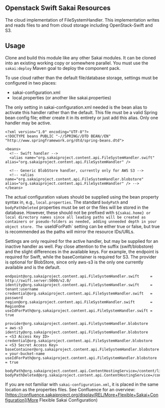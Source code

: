 ## Openstack Swift Sakai Resources

The cloud implementation of FileSystemHandler. This implementation writes and
reads files to and from cloud storage including OpenStack-Swift and S3.

## Usage

Clone and build this module like any other Sakai modules. It can be cloned into
an existing working copy or somewhere parallel. You must use the `sakai:deploy`
Maven goal to deploy the component pack.

To use cloud rather than the default file/database storage, settings must be
configured in two places:

 * sakai-configuration.xml
 * local.properties (or another like sakai.properties)

The only setting in sakai-configuration.xml needed is the bean alias to activate
this handler rather than the default. This file must be a valid Spring bean
config file; either create it in its entirety or just add this alias. Only one
handler may be active.

~~~~
<?xml version="1.0" encoding="UTF-8"?>
<!DOCTYPE beans PUBLIC "-//SPRING//DTD BEAN//EN" "http://www.springframework.org/dtd/spring-beans.dtd">

<beans>
  <!-- Swift handler -->
  <alias name="org.sakaiproject.content.api.FileSystemHandler.swift" alias="org.sakaiproject.content.api.FileSystemHandler" />

  <!-- Generic BlobStore handler, currently only for AWS S3 -->
  <!-- <alias name="org.sakaiproject.content.api.FileSystemHandler.blobstore" alias="org.sakaiproject.content.api.FileSystemHandler" /> -->
</beans>
~~~~

The actual configuration values should be supplied using the bean property
syntax in, e.g., `local.properties`. The standard `bodyPath` and
`bodyPathDeleted` properties must be set or the files will be stored in the
database. However, these should not be prefixed with `${sakai.home} or local
directory names since all leading paths will be created as containers or
pseudo-folders as needed, adding unneeded depth in your object store. The
`useIdForPath` setting can be either true or false, but true is recommended
as the paths will mirror the resource IDs/URLs.

Settings are only required for the active handler, but may be supplied for an
inactive handler as well. Pay close attention to the suffix (swift/blobstore)
and the slight differences in the available keys. For example, the endpoint
is required for Swift, while the baseContainer is required for S3. The provider
is optional for BlobStore, since only aws-s3 is the only one currently available
and is the default.

~~~~
endpoint@org.sakaiproject.content.api.FileSystemHandler.swift     = http://swift.server:5000/v2.0/
identity@org.sakaiproject.content.api.FileSystemHandler.swift     = tenant:username
credential@org.sakaiproject.content.api.FileSystemHandler.swift   = password
region@org.sakaiproject.content.api.FileSystemHandler.swift       = RegionOne
useIdForPath@org.sakaiproject.content.api.FileSystemHandler.swift = true

provider@org.sakaiproject.content.api.FileSystemHandler.blobstore      = aws-s3
identity@org.sakaiproject.content.api.FileSystemHandler.blobstore      = <S3 Access Key ID>
credential@org.sakaiproject.content.api.FileSystemHandler.blobstore    = <S3 Secret Access Key>
baseContainer@org.sakaiproject.content.api.FileSystemHandler.blobstore = your-bucket-name
useIdForPath@org.sakaiproject.content.api.FileSystemHandler.blobstore  = true

bodyPath@org.sakaiproject.content.api.ContentHostingService=/content/live/
bodyPathDeleted@org.sakaiproject.content.api.ContentHostingService=/content/deleted/
~~~~

If you are not familiar with `sakai-configuration.xml`, it is placed in the same location
as the properties files. See Confluence for an overview:
[https://confluence.sakaiproject.org/display/REL/More+Flexible+Sakai+Configuration](More Flexible Sakai Configuration)
